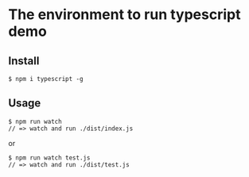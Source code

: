 # The environment to run typescript demo

## Install
```
$ npm i typescript -g
```

## Usage
```
$ npm run watch
// => watch and run ./dist/index.js
```
or
```
$ npm run watch test.js
// => watch and run ./dist/test.js
```